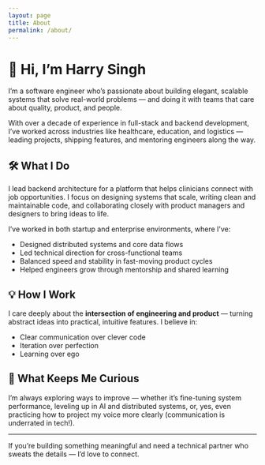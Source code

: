 ```yaml
---
layout: page
title: About
permalink: /about/
---
```

# 👋 Hi, I’m Harry Singh

I’m a software engineer who’s passionate about building elegant, scalable systems that solve real-world problems — and doing it with teams that care about quality, product, and people.

With over a decade of experience in full-stack and backend development, I’ve worked across industries like healthcare, education, and logistics — leading projects, shipping features, and mentoring engineers along the way.

## 🛠️ What I Do

I lead backend architecture for a platform that helps clinicians connect with job opportunities. I focus on designing systems that scale, writing clean and maintainable code, and collaborating closely with product managers and designers to bring ideas to life.

I’ve worked in both startup and enterprise environments, where I’ve:
- Designed distributed systems and core data flows  
- Led technical direction for cross-functional teams  
- Balanced speed and stability in fast-moving product cycles  
- Helped engineers grow through mentorship and shared learning  

## 💡 How I Work

I care deeply about the **intersection of engineering and product** — turning abstract ideas into practical, intuitive features. I believe in:
- Clear communication over clever code  
- Iteration over perfection  
- Learning over ego  

## 🧠 What Keeps Me Curious

I’m always exploring ways to improve — whether it’s fine-tuning system performance, leveling up in AI and distributed systems, or, yes, even practicing how to project my voice more clearly (communication is underrated in tech!).

---

If you’re building something meaningful and need a technical partner who sweats the details — I’d love to connect.